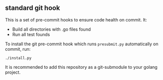 standard git hook
-----------------

This is a set of pre-commit hooks to ensure code health on commit. It:

  * Build all directories with .go files found
  * Run all test founds

To install the git pre-commit hook which runs `presubmit.py` automatically on
commit, run:

    ./install.py

It is recommended to add this repository as a git-submodule to your golang
project.
